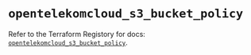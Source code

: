 # `opentelekomcloud_s3_bucket_policy`

Refer to the Terraform Registory for docs: [`opentelekomcloud_s3_bucket_policy`](https://www.terraform.io/docs/providers/opentelekomcloud/r/s3_bucket_policy).
